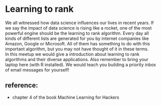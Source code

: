 # Learning to rank
We all witnessed how data science influences our lives in recent years. If we say the impact of data science is rising like a rocket, one of the most powerful engine should be the learning to rank algorithm. Every day all kinds of different lists are generated for you by internet companies like Amazon, Google or Microsoft. All of them has something to do with this important algorithm, but you may not have thought of it in these terms.  
In this meetup we would give a introduction about learning to rank algorithms and their diverse applications. Also remember to bring your laptop here (with R installed). We would teach you building a priority inbox of email messages for yourself!  
## reference:
* chapter 4 of the book Machine Learning for Hackers
